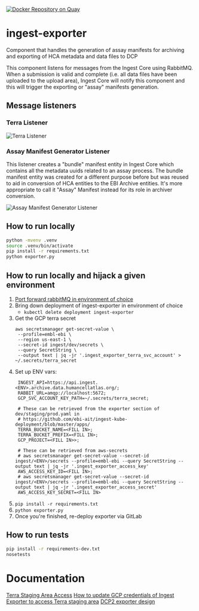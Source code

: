 [![Docker Repository on Quay](https://quay.io/repository/ebi-ait/ingest-exporter/status "Docker Repository on Quay")](https://quay.io/repository/ebi-ait/ingest-exporter)

# ingest-exporter

Component that handles the generation of assay manifests for archiving and exporting of HCA metadata and data files to DCP
 
This component listens for messages from the Ingest Core using RabbitMQ. When a submission is valid and complete (i.e. all data files have been uploaded to the upload area), Ingest Core will notify this component and this will trigger the exporting or "assay" manifests generation. 

## Message listeners

### Terra Listener

![Terra Listener](http://www.plantuml.com/plantuml/proxy?cache=no&src=https://raw.githubusercontent.com/ebi-ait/ingest-exporter/dcp-692_update-readme/docs/exporting-to-terra.diag)

### Assay Manifest Generator Listener

This listener creates a "bundle" manifest entity in Ingest Core which contains all the metadata uuids related to an assay process. The bundle manifest entity was created for a different purpose before but was reused to aid in conversion of HCA entities to the EBI Archive entities.
It's more appropriate to call it "Assay" Manifest instead for its role in archiver conversion.

![Assay Manifest Generator Listener](http://www.plantuml.com/plantuml/proxy?cache=no&src=https://raw.githubusercontent.com/ebi-ait/ingest-exporter/dcp-692_update-readme/docs/generating-assay-manifests.diag)

## How to run locally

```bash
python -mvenv .venv
source .venv/bin/activate
pip install -r requirements.txt
python exporter.py
```

## How to run locally and hijack a given environment
1. [Port forward rabbitMQ in environment of choice](https://github.com/ebi-ait/ingest-kube-deployment#accessing-rabbitmq-management-ui)
1. Bring down deployment of ingest-exporter in environment of choice
    - `kubectl delete deployment ingest-exporter`
1. Get the GCP terra secret
   ```
   aws secretsmanager get-secret-value \
    --profile=embl-ebi \
    --region us-east-1 \
    --secret-id ingest/dev/secrets \
    --query SecretString \
    --output text | jq -jr '.ingest_exporter_terra_svc_account' > ~/.secrets/terra_secret
   ```
1. Set up ENV vars:
     ```
      INGEST_API=https://api.ingest.<ENV>.archive.data.humancellatlas.org/;
      RABBIT_URL=amqp://localhost:5672;
      GCP_SVC_ACCOUNT_KEY_PATH=~/.secrets/terra_secret;
      
      # These can be retrieved from the exporter section of dev/staging/prod.yaml in
      # https://github.com/ebi-ait/ingest-kube-deployment/blob/master/apps/
      TERRA_BUCKET_NAME=<FILL IN>;
      TERRA_BUCKET_PREFIX=<FILL IN>;
      GCP_PROJECT=<FILL IN>>;
   
      # These can be retrieved from aws-secrets
      # aws secretsmanager get-secret-value --secret-id ingest/<ENV>/secrets --profile=embl-ebi --query SecretString --output text | jq -jr '.ingest_exporter_access_key'
      AWS_ACCESS_KEY_ID=<FILL IN>;
      # aws secretsmanager get-secret-value --secret-id ingest/<ENV>/secrets --profile=embl-ebi --query SecretString --output text | jq -jr '.ingest_exporter_access_secret'
      AWS_ACCESS_KEY_SECRET=<FILL IN>
      ```
1. `pip install -r requirements.txt`
1. `python exporter.py`
1. Once you're finished, re-deploy exporter via GitLab

## How to run tests
```bash
pip install -r requirements-dev.txt
nosetests
```

# Documentation
[Terra Staging Area Access](https://ebi-ait.github.io/hca-ebi-dev-team/admin_setup/Setting-up-access-to-Terra-staging-area.html)
[How to update GCP credentials of Ingest Exporter to access Terra staging area](https://ebi-ait.github.io/hca-ebi-dev-team/operations_tasks/update-exporter-gcp-creds.html)
[DCP2 exporter design](https://docs.google.com/document/d/15zxIHub2erKGWW7uGmep7ZjqsTNcI3gn5oDQmMB7Eic/edit#heading=h.4omhtn4kfq4x)